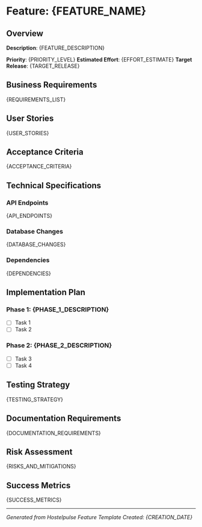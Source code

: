 # Feature: {FEATURE_NAME}

## Overview
**Description**: {FEATURE_DESCRIPTION}

**Priority**: {PRIORITY_LEVEL}
**Estimated Effort**: {EFFORT_ESTIMATE}
**Target Release**: {TARGET_RELEASE}

## Business Requirements
{REQUIREMENTS_LIST}

## User Stories
{USER_STORIES}

## Acceptance Criteria
{ACCEPTANCE_CRITERIA}

## Technical Specifications

### API Endpoints
{API_ENDPOINTS}

### Database Changes
{DATABASE_CHANGES}

### Dependencies
{DEPENDENCIES}

## Implementation Plan

### Phase 1: {PHASE_1_DESCRIPTION}
- [ ] Task 1
- [ ] Task 2

### Phase 2: {PHASE_2_DESCRIPTION}
- [ ] Task 3
- [ ] Task 4

## Testing Strategy
{TESTING_STRATEGY}

## Documentation Requirements
{DOCUMENTATION_REQUIREMENTS}

## Risk Assessment
{RISKS_AND_MITIGATIONS}

## Success Metrics
{SUCCESS_METRICS}

---
*Generated from Hostelpulse Feature Template*
*Created: {CREATION_DATE}*
